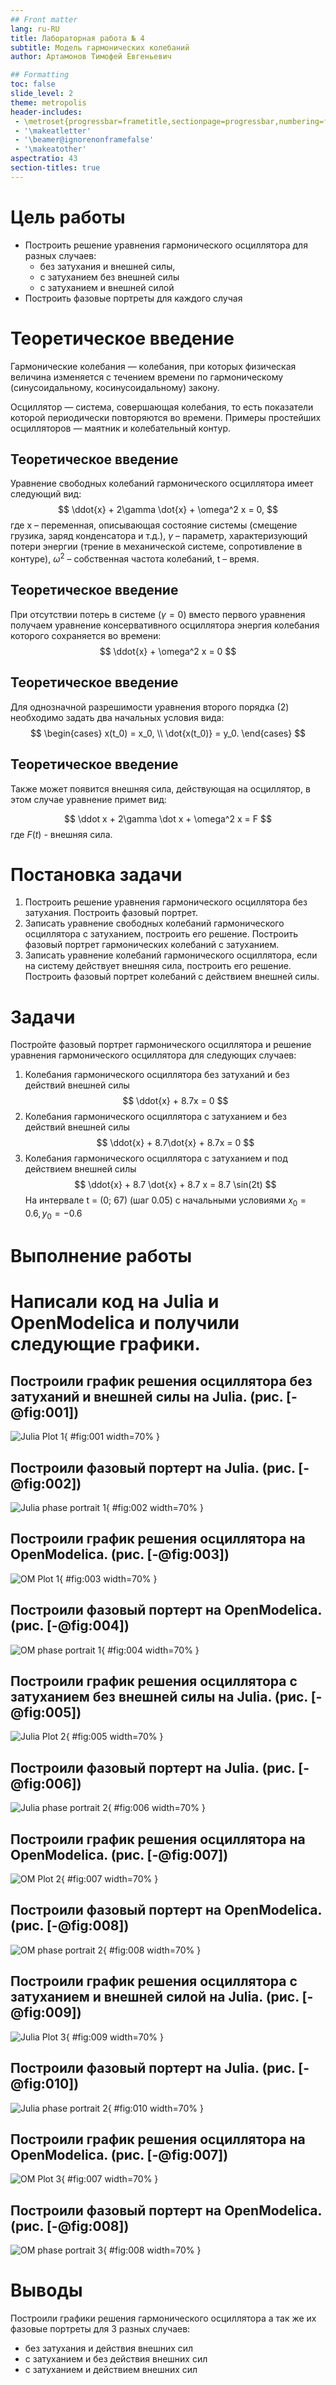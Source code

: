 ```yaml
---
## Front matter
lang: ru-RU
title: Лабораторная работа № 4
subtitle: Модель гармонических колебаний
author: Артамонов Тимофей Евгеньевич

## Formatting
toc: false
slide_level: 2
theme: metropolis
header-includes: 
 - \metroset{progressbar=frametitle,sectionpage=progressbar,numbering=fraction}
 - '\makeatletter'
 - '\beamer@ignorenonframefalse'
 - '\makeatother'
aspectratio: 43
section-titles: true
---
```


# Цель работы

- Построить решение уравнения гармонического осциллятора для разных случаев:
  - без затухания и внешней силы,
  - с затуханием без внешней силы
  - с затуханием и внешней силой
- Построить фазовые портреты для каждого случая


# Теоретическое введение

Гармонические колебания — колебания, при которых физическая величина изменяется 
с течением времени по гармоническому (синусоидальному, косинусоидальному) закону. 

Осциллятор — система, совершающая колебания, то есть показатели которой периодически повторяются во времени. 
Примеры простейших осцилляторов — маятник и колебательный контур. 

## Теоретическое введение

Уравнение свободных колебаний гармонического осциллятора имеет следующий вид:
$$
\ddot{x} + 2\gamma \dot{x} + \omega^2 x = 0,
$$
где x – переменная, описывающая состояние системы (смещение грузика, заряд конденсатора и т.д.), 
$\gamma$ – параметр, характеризующий потери энергии (трение в механической системе, сопротивление в контуре),
$\omega^2$ – собственная частота колебаний, t – время.

## Теоретическое введение

При отсутствии потерь в системе ($\gamma = 0$) вместо первого уравнения получаем уравнение консервативного 
осциллятора энергия колебания которого сохраняется во времени:
$$
\ddot{x} + \omega^2 x = 0
$$

## Теоретическое введение

Для однозначной разрешимости уравнения второго порядка (2) необходимо задать два начальных условия вида:
$$
\begin{cases}
    x(t_0) = x_0, \\ 
    \dot{x(t_0)} = y_0.
\end{cases}
$$

## Теоретическое введение
Также может появится внешняя сила, действующая на осциллятор, в этом случае уравнение примет вид:

$$
\ddot x + 2\gamma \dot x  + \omega^2 x =  F
$$
где $F(t)$ - внешняя сила.

# Постановка задачи

1. Построить решение уравнения гармонического осциллятора без затухания. Построить фазовый портрет.
2. Записать уравнение свободных колебаний гармонического осциллятора с затуханием, построить его решение.
Построить фазовый портрет гармонических колебаний с затуханием.
3. Записать уравнение колебаний гармонического осциллятора, если на систему действует внешняя сила, 
построить его решение. Построить фазовый портрет колебаний с действием внешней силы.

# Задачи

Постройте фазовый портрет гармонического осциллятора и решение уравнения гармонического осциллятора для следующих случаев:

1. Колебания гармонического осциллятора без затуханий и без действий внешней силы
$$
\ddot{x} + 8.7x = 0
$$
2. Колебания гармонического осциллятора c затуханием и без действий внешней силы
$$
\ddot{x} + 8.7\dot{x} + 8.7x = 0
$$
3. Колебания гармонического осциллятора c затуханием и под действием внешней силы
$$
\ddot{x} + 8.7 \dot{x} + 8.7 x = 8.7 \sin(2t)
$$
На интервале t = (0; 67) (шаг 0.05) с начальными условиями $x_0 = 0.6, y_0 = -0.6$

# Выполнение работы

# Написали код на Julia и OpenModelica и получили следующие графики.

## Построили график решения осциллятора без затуханий и внешней силы на Julia. (рис. [-@fig:001])

![Julia Plot 1](image/4.1.PNG){ #fig:001 width=70% }

## Построили фазовый портерт на Julia. (рис. [-@fig:002])

![Julia phase portrait 1](image/4.2.PNG){ #fig:002 width=70% }

## Построили график решения осциллятора на OpenModelica. (рис. [-@fig:003])

![OM Plot 1](image/4.11.PNG){ #fig:003 width=70% }

## Построили фазовый портерт на OpenModelica. (рис. [-@fig:004])

![OM phase portrait 1](image/4.22.PNG){ #fig:004 width=70% }

## Построили график решения осциллятора с затуханием без внешней силы на Julia. (рис. [-@fig:005])

![Julia Plot 2](image/4.3.PNG){ #fig:005 width=70% }

## Построили фазовый портерт на Julia. (рис. [-@fig:006])

![Julia phase portrait 2](image/4.4.PNG){ #fig:006 width=70% }

## Построили график решения осциллятора на OpenModelica. (рис. [-@fig:007])

![OM Plot 2](image/4.33.PNG){ #fig:007 width=70% }

## Построили фазовый портерт на OpenModelica. (рис. [-@fig:008])

![OM phase portrait 2](image/4.44.PNG){ #fig:008 width=70% }

## Построили график решения осциллятора с затуханием и внешней силой на Julia. (рис. [-@fig:009])

![Julia Plot 3](image/4.5.PNG){ #fig:009 width=70% }

## Построили фазовый портерт на Julia. (рис. [-@fig:010])

![Julia phase portrait 2](image/4.6.PNG){ #fig:010 width=70% }

## Построили график решения осциллятора на OpenModelica. (рис. [-@fig:007])

![OM Plot 3](image/4.55.PNG){ #fig:007 width=70% }

## Построили фазовый портерт на OpenModelica. (рис. [-@fig:008])

![OM phase portrait 3](image/4.66.PNG){ #fig:008 width=70% }

# Выводы

Построили графики решения гармонического осциллятора а так же их фазовые портреты для 3 разных случаев:
- без затухания и действия внешних сил
- с затуханием и без действия внешних сил
- с затуханием и действием внешних сил
